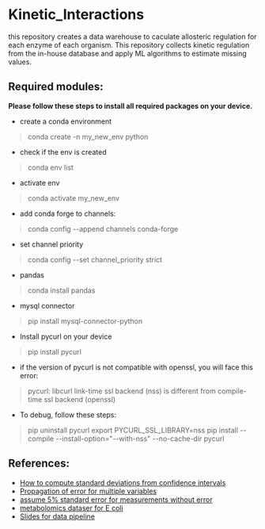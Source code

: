 # Kinetic_Interactions
this repository creates a data warehouse to caculate allosteric regulation for each enzyme of each organism. This repository collects kinetic regulation from the in-house database and apply ML algorithms to estimate missing values. 


## Required modules:
__Please follow these steps to install all required packages on your device.__

* create a conda environment
> conda create -n my_new_env python
* check if the env is created
> conda env list
* activate env
> conda activate my_new_env
* add conda forge to channels:
> conda config --append channels conda-forge
* set channel priority
> conda config --set channel_priority strict
* pandas
> conda install pandas
* mysql connector
> pip install mysql-connector-python
* Install pycurl on your device
> pip install pycurl
* if the version of pycurl is not compatible with openssl, you will face this error:
> pycurl: libcurl link-time ssl backend (nss) is different from compile-time ssl backend (openssl)
* To debug, follow these steps:
> pip uninstall pycurl
> export PYCURL_SSL_LIBRARY=nss
> pip install --compile --install-option="--with-nss" --no-cache-dir pycurl


## References:
* [How to compute standard deviations from confidence intervals](https://handbook-5-1.cochrane.org/chapter_7/7_7_3_2_obtaining_standard_deviations_from_standard_errors_and.htm)
* [Propagation of error for multiple variables](https://www.itl.nist.gov/div898/handbook/mpc/section5/mpc553.htm)
* [assume 5% standard error for measurements without error]()
* [metabolomics dataser for E coli]()
* [Slides for data pipeline]()
